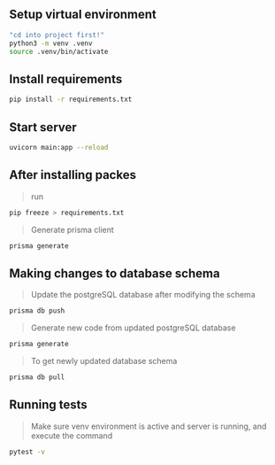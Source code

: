 ## Setup virtual environment

```sh
"cd into project first!"
python3 -m venv .venv
source .venv/bin/activate
```

## Install requirements

```sh
pip install -r requirements.txt
```

## Start server

```sh
uvicorn main:app --reload
```

## After installing packes

> run
```sh
pip freeze > requirements.txt
```

> Generate prisma client
```sh
prisma generate
```

## Making changes to database schema
> Update the postgreSQL database after modifying the schema
```sh
prisma db push
```

> Generate new code from updated postgreSQL database
```sh
prisma generate
```

> To get newly updated database schema
```sh
prisma db pull
```

## Running tests
> Make sure venv environment is active and server is running, and execute the command
```sh
pytest -v
```
